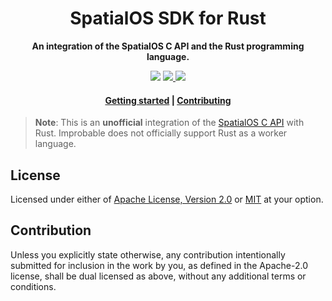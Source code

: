 <div align="center">
    <h1>SpatialOS SDK for Rust</h1>
    <p>
        <strong>An integration of the SpatialOS C API and the Rust programming language.</strong>
    </p>
    <p>
        <img src="https://img.shields.io/badge/rustc-1.40-blue.svg"/>
        <a href="https://codecov.io/gh/jamiebrynes7/spatialos-sdk-rs">
          <img src="https://codecov.io/gh/jamiebrynes7/spatialos-sdk-rs/branch/master/graph/badge.svg" />
        </a>
        <img src="https://github.com/jamiebrynes7/spatialos-sdk-rs/workflows/Premerge/badge.svg">
    </p>
    <h4>
      <a href="https://spatialos-sdk-rs.netlify.app/getting-started.html">Getting started</a>
      <span> | </span>
      <a href="https://spatialos-sdk-rs.netlify.app/contributing.html">Contributing</a>
    </h4>
</div>


> **Note**: This is an **unofficial** integration of the [SpatialOS C API](https://docs.improbable.io/reference/latest/capi/introduction) with Rust. Improbable does not officially support Rust as a worker language.

## License

Licensed under either of [Apache License, Version 2.0](LICENSE-APACHE) or [MIT](LICENSE-MIT) at your option.

## Contribution

Unless you explicitly state otherwise, any contribution intentionally submitted
for inclusion in the work by you, as defined in the Apache-2.0 license, shall be
dual licensed as above, without any additional terms or conditions.
